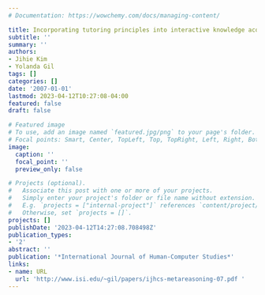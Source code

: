 ```yaml
---
# Documentation: https://wowchemy.com/docs/managing-content/

title: Incorporating tutoring principles into interactive knowledge acquisition
subtitle: ''
summary: ''
authors:
- Jihie Kim
- Yolanda Gil
tags: []
categories: []
date: '2007-01-01'
lastmod: 2023-04-12T10:27:08-04:00
featured: false
draft: false

# Featured image
# To use, add an image named `featured.jpg/png` to your page's folder.
# Focal points: Smart, Center, TopLeft, Top, TopRight, Left, Right, BottomLeft, Bottom, BottomRight.
image:
  caption: ''
  focal_point: ''
  preview_only: false

# Projects (optional).
#   Associate this post with one or more of your projects.
#   Simply enter your project's folder or file name without extension.
#   E.g. `projects = ["internal-project"]` references `content/project/deep-learning/index.md`.
#   Otherwise, set `projects = []`.
projects: []
publishDate: '2023-04-12T14:27:08.708498Z'
publication_types:
- '2'
abstract: ''
publication: '*International Journal of Human-Computer Studies*'
links:
- name: URL
  url: 'http://www.isi.edu/~gil/papers/ijhcs-metareasoning-07.pdf '
---
```

